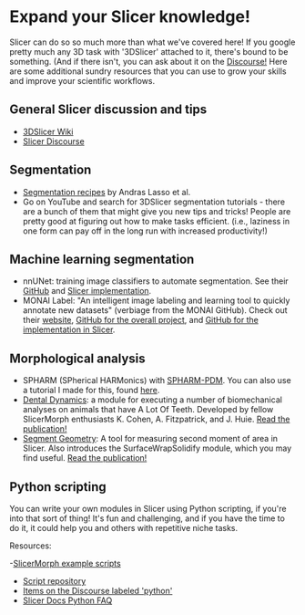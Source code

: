 # Expand your Slicer knowledge!

Slicer can do so so much more than what we've covered here! If you google pretty much any 3D task with '3DSlicer' attached to it, there's bound to be something. (And if there isn't, you can ask about it on the [Discourse!](https://discourse.slicer.org/) Here are some additional sundry resources that you can use to grow your skills and improve your scientific workflows.

## General Slicer discussion and tips

- [3DSlicer Wiki](https://www.slicer.org/wiki/Main_Page)
- [Slicer Discourse](https://discourse.slicer.org/)

## Segmentation

- [Segmentation recipes](https://github.com/lassoan/SlicerSegmentationRecipes) by Andras Lasso et al.
- Go on YouTube and search for 3DSlicer segmentation tutorials - there are a bunch of them that might give you new tips and tricks! People are pretty good at figuring out how to make tasks efficient. (i.e., laziness in one form can pay off in the long run with increased productivity!)

## Machine learning segmentation

- nnUNet: training image classifiers to automate segmentation. See their [GitHub](https://github.com/MIC-DKFZ/nnUNet) and [Slicer implementation](https://github.com/KitwareMedical/SlicerNNUnet).
- MONAI Label: "An intelligent image labeling and learning tool to quickly annotate new datasets" (verbiage from the MONAI GitHub). Check out their [website](https://monai.io/label.html), [GitHub for the overall project](https://github.com/Project-MONAI/MONAILabel), and [GitHub for the implementation in Slicer](https://github.com/Project-MONAI/MONAILabel/tree/main/plugins/slicer).

## Morphological analysis

- SPHARM (SPherical HARMonics) with [SPHARM-PDM](https://www.nitrc.org/projects/spharm-pdm). You can also use a tutorial I made for this, found [here](https://github.com/scutisorex/SPHARMtutorial).
- [Dental Dynamics](https://github.com/jmhuie/SlicerBiomech?tab=readme-ov-file): a module for executing a number of biomechanical analyses on animals that have A Lot Of Teeth. Developed by fellow SlicerMorph enthusiasts K. Cohen, A. Fitzpatrick, and J. Huie. [Read the publication!](https://academic.oup.com/iob/advance-article/doi/10.1093/iob/obae015/7668472)
- [Segment Geometry](https://github.com/jmhuie/SlicerBiomech/tree/main/Docs/SegmentGeometry): A tool for measuring second moment of area in Slicer. Also introduces the SurfaceWrapSolidify module, which you may find useful. [Read the publication!](https://doi.org/10.1093/iob/obac009)

## Python scripting

You can write your own modules in Slicer using Python scripting, if you're into that sort of thing! It's fun and challenging, and if you have the time to do it, it could help you and others with repetitive niche tasks.

Resources:

-[SlicerMorph example scripts](https://github.com/SlicerMorph/Scripts#2-run-an-image-processing-pipeline-on-a-folder-of-volumes)
- [Script repository](https://slicer.readthedocs.io/en/latest/developer_guide/script_repository.html)
- [Items on the Discourse labeled 'python'](https://discourse.slicer.org/tag/python)
- [Slicer Docs Python FAQ](https://slicer.readthedocs.io/en/latest/developer_guide/python_faq.html)